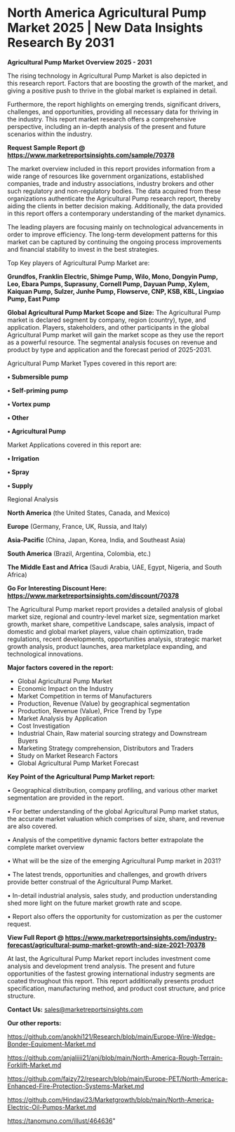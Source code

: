 # North America Agricultural Pump Market 2025 | New Data Insights Research By 2031

<Strong> Agricultural Pump Market Overview 2025 - 2031</strong>

The rising technology in Agricultural Pump Market is also depicted in this research report. Factors that are boosting the growth of the market, and giving a positive push to thrive in the global market is explained in detail.

Furthermore, the report highlights on emerging trends, significant drivers, challenges, and opportunities, providing all necessary data for thriving in the industry. This report market research offers a comprehensive perspective, including an in-depth analysis of the present and future scenarios within the industry.

<strong>Request Sample Report @ <a href=https://www.marketreportsinsights.com/sample/70378>https://www.marketreportsinsights.com/sample/70378</a></strong>

The market overview included in this report provides information from a wide range of resources like government organizations, established companies, trade and industry associations, industry brokers and other such regulatory and non-regulatory bodies. The data acquired from these organizations authenticate the Agricultural Pump research report, thereby aiding the clients in better decision making. Additionally, the data provided in this report offers a contemporary understanding of the market dynamics.

The leading players are focusing mainly on technological advancements in order to improve efficiency. The long-term development patterns for this market can be captured by continuing the ongoing process improvements and financial stability to invest in the best strategies.

Top Key players of Agricultural Pump Market are:

<strong>Grundfos, Franklin Electric, Shimge Pump, Wilo, Mono, Dongyin Pump, Leo, Ebara Pumps, Suprasuny, Cornell Pump, Dayuan Pump, Xylem, Kaiquan Pump, Sulzer, Junhe Pump, Flowserve, CNP, KSB, KBL, Lingxiao Pump, East Pump</strong>

<strong><b>Global Agricultural Pump Market Scope and Size:</b></strong>
The Agricultural Pump market is declared segment by company, region (country), type, and application. Players, stakeholders, and other participants in the global Agricultural Pump market will gain the market scope as they use the report as a powerful resource. The segmental analysis focuses on revenue and product by type and application and the forecast period of 2025-2031.

Agricultural Pump Market Types covered in this report are:

<strong>• Submersible pump

• Self-priming pump

• Vortex pump

• Other

• Agricultural Pump</strong>

Market Applications covered in this report are:

<strong>• Irrigation

• Spray

• Supply</strong> 

Regional Analysis

<strong>North America</strong> (the United States, Canada, and Mexico)

<strong>Europe</strong> (Germany, France, UK, Russia, and Italy)

<strong>Asia-Pacific</strong> (China, Japan, Korea, India, and Southeast Asia)

<strong>South America</strong> (Brazil, Argentina, Colombia, etc.)

<strong>The Middle East and Africa</strong> (Saudi Arabia, UAE, Egypt, Nigeria, and South Africa)

<strong>Go For Interesting Discount Here: <a href=https://www.marketreportsinsights.com/discount/70378>https://www.marketreportsinsights.com/discount/70378</a></strong>

The Agricultural Pump market report provides a detailed analysis of global market size, regional and country-level market size, segmentation market growth, market share, competitive Landscape, sales analysis, impact of domestic and global market players, value chain optimization, trade regulations, recent developments, opportunities analysis, strategic market growth analysis, product launches, area marketplace expanding, and technological innovations.

<strong><b>Major factors covered in the report:</b></strong>
<ul>
  <li>Global Agricultural Pump Market </li>
  <li>Economic Impact on the Industry</li>
  <li>Market Competition in terms of Manufacturers</li>
  <li>Production, Revenue (Value) by geographical segmentation</li>
  <li>Production, Revenue (Value), Price Trend by Type</li>
  <li>Market Analysis by Application</li>
  <li>Cost Investigation</li>
  <li>Industrial Chain, Raw material sourcing strategy and Downstream Buyers</li>
  <li>Marketing Strategy comprehension, Distributors and Traders</li>
  <li>Study on Market Research Factors</li>
  <li>Global Agricultural Pump Market Forecast</li>
</ul>

<strong><b>Key Point of the Agricultural Pump Market report:</b></strong>

• Geographical distribution, company profiling, and various other market segmentation are provided in the report.

• For better understanding of the global Agricultural Pump market status, the accurate market valuation which comprises of size, share, and revenue are also covered.

• Analysis of the competitive dynamic factors better extrapolate the complete market overview

• What will be the size of the emerging Agricultural Pump market in 2031?

• The latest trends, opportunities and challenges, and growth drivers provide better construal of the Agricultural Pump Market.

• In-detail industrial analysis, sales study, and production understanding shed more light on the future market growth rate and scope.

• Report also offers the opportunity for customization as per the customer request.

<strong><b>View Full Report @ <a href=https://www.marketreportsinsights.com/industry-forecast/agricultural-pump-market-growth-and-size-2021-70378>https://www.marketreportsinsights.com/industry-forecast/agricultural-pump-market-growth-and-size-2021-70378</a></b></strong>


At last, the Agricultural Pump Market report includes investment come analysis and development trend analysis. The present and future opportunities of the fastest growing international industry segments are coated throughout this report. This report additionally presents product specification, manufacturing method, and product cost structure, and price structure.

<strong>Contact Us:</strong>
sales@marketreportsinsights.com

<strong>Our other reports:</strong>

<a href=https://github.com/anokhi121/Research/blob/main/Europe-Wire-Wedge-Bonder-Equipment-Market.md>https://github.com/anokhi121/Research/blob/main/Europe-Wire-Wedge-Bonder-Equipment-Market.md</a>

<a href=https://github.com/anjaliiii21/anj/blob/main/North-America-Rough-Terrain-Forklift-Market.md>https://github.com/anjaliiii21/anj/blob/main/North-America-Rough-Terrain-Forklift-Market.md</a>

<a href=https://github.com/faizy72/research/blob/main/Europe-PET/North-America-Enhanced-Fire-Protection-Systems-Market.md>https://github.com/faizy72/research/blob/main/Europe-PET/North-America-Enhanced-Fire-Protection-Systems-Market.md</a>

<a href=https://github.com/Hindavi23/Marketgrowth/blob/main/North-America-Electric-Oil-Pumps-Market.md>https://github.com/Hindavi23/Marketgrowth/blob/main/North-America-Electric-Oil-Pumps-Market.md</a>

<a href=https://tanomuno.com/illust/464636>https://tanomuno.com/illust/464636</a>"
